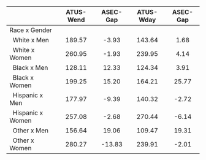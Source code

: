 
|                      |    ATUS-Wend |     ASEC-Gap |    ATUS-Wday |     ASEC-Gap |
| -------------------- | :----------: | :----------: | :----------: | :----------: |
| Race x Gender        |              |              |              |              |
| &nbsp;&nbsp;White x Men |       189.57 |        -3.93 |       143.64 |         1.68 |
| &nbsp;&nbsp;White x Women |       260.95 |        -1.93 |       239.95 |         4.14 |
| &nbsp;&nbsp;Black x Men |       128.11 |        12.33 |       124.34 |         3.91 |
| &nbsp;&nbsp;Black x Women |       199.25 |        15.20 |       164.21 |        25.77 |
| &nbsp;&nbsp;Hispanic x Men |       177.97 |        -9.39 |       140.32 |        -2.72 |
| &nbsp;&nbsp;Hispanic x Women |       257.08 |        -2.68 |       270.44 |        -6.14 |
| &nbsp;&nbsp;Other x Men |       156.64 |        19.06 |       109.47 |        19.31 |
| &nbsp;&nbsp;Other x Women |       280.27 |       -13.83 |       239.91 |        -2.01 |

